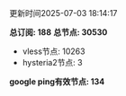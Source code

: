 更新时间2025-07-03 18:14:17

**总订阅: 188**
**总节点: 30530**
- vless节点: 10263
- hysteria2节点: 3

**google ping有效节点: 134**
